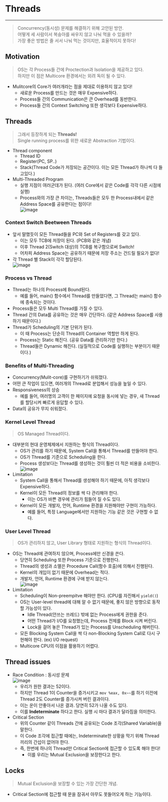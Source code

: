 # Threads
---
> Concurrency(동시성) 문제를 해결하기 위해 고안된 방안.  
> 어떻게 세 사람이서 복숭아를 싸우지 않고 나눠 먹을 수 있을까?  
> 가장 좋은 방법은 줄 서서 나눠 먹는 것이지만, 효율적이지 못하다!  

## Motivation
> OS는 각 Process들 간에 Proctection과 Isolation을 제공하고 있다.  
> 하지만 이 점은 Multicore 환경에서는 외려 독이 될 수 있다.  

- Mulitcore의 Core가 여러개라는 점을 제대로 이용하지 않고 있다!
  - 새로운 Process를 만드는 것은 매우 Expensive하다.
  - Process들 간의 Communication은 큰 Overhead를 동반한다.
  - Process들 간의 Context Switching 또한 생각보다 Expensive하다.

## Threads
> 그래서 등장하게 되는 __Threads!__  
> Single running process를 위한 새로운 Abstraction 기법이다.  

- Thread component
  - Thread ID
  - Register(PC, SP..)
  - Stack(Thread Code가 저장되는 공간이다. 이는 모든 Thread가 하나씩 다 들고있다.)
- Multi-Threaded Program
  - 실행 지점이 여러군데가 된다. (여러 Core에서 같은 Code를 각각 다른 시점에 실행)
  - Process와의 가장 큰 차이는, Threads들은 모두 한 Process내에서 같은 Address Space를 공유한다는 점이다!  
  ![image](https://user-images.githubusercontent.com/71700079/167079659-bff65051-77cd-445e-ac65-d9975bc2793b.png)  

### Context Switch Beetween Threads
- 앞서 말했듯이 모든 Thread들을 PC와 Set of Registers를 갖고 있다.
  - 이는 모두 TCB에 저장이 된다. (PCB와 같은 개념)
  - 이후 Thread 2(Switch 대상)의 TCB를 복구함으로써 Switch!
  - 어차피 Address Space는 공유하기 때문에 저장 주소는 건드릴 필요가 없다!
- 각 Thread 별 Stack이 각각 할당된다.  
![image](https://user-images.githubusercontent.com/71700079/167081705-c338eeac-c445-46eb-97c3-20d19b53edea.png)  

### Process vs Thread
- Thread는 하나의 Process에 Bound된다.
  - 예를 들어, main() 함수에서 Thread를 만들었다면, 그 Thread는 main() 함수에 종속되는 것이다.
- Process들은 모두 Multi Thread를 가질 수 있다.
- Thread 간의 Data를 공유하는 것은 매우 간단하다. (같은 Address Space를 사용하기 때문이다.)
- Thread가 Scheduling의 기본 단위가 된다.
  - 이 때 Process는 단순히 Thread의 Container 역할만 하게 된다.
  - Process는 Static 해진다. (공유 Data를 관리하기만 한다.)
  - Thread들은 Dynamic 해진다. (실질적으로 Code를 실행하는 부분이기 때문이다.)

### Benefits of Multi-Threading
- Concurrency(Mulit-core)를 구현하기가 쉬워졌다.
- 어떤 큰 작업이 있으면, 여러개의 Thread로 분업해서 성능을 높일 수 있다.
- Responsiveness의 상승
  - 예를 들어, 여러명의 고객이 한 페이지에 요청을 동시에 넣는 경우, 새 Thread를 할당시켜 빠르게 응답할 수 있다.
- Data의 공유가 무지 쉬워졌다.

### Kernel Level Thread
> OS Managed Thread이다.  

- 대부분의 현대 운영체제에서 지원하는 형식의 Thread이다.
  - OS가 관리를 하기 때문에, System Call을 통해서 Thread를 만들어야 한다.
  - OS가 Thread를 기준으로 Scheduling을 한다.
  - Process 생성보다는 Thread를 생성하는 것이 훨씬 더 적은 비용을 소비한다.  
  ![image](https://user-images.githubusercontent.com/71700079/167082037-a08ba365-38fb-42f9-94bd-7e6cd6e929bc.png)  
- Limitation
  - System Call을 통해서 Thread를 생성해야 하기 때문에, 아직 생각보다 Expensive하다.
  - Kernel이 모든 Thread의 정보를 싹 다 관리해야 한다.
    - 이는 OS가 바쁜 경우에 관리가 힘들어 질 수도 있다.
  - Kernel이 모든 개발자, 언어, Runtime 환경을 지원해야만 구현이 가능하다.
    - 예를 들어, 특정 Language에서만 지원하는 기능 같은 것은 구현할 수 없다.
### User Level Thread
> OS가 관리하지 않고, User Library 형태로 지원하는 형식의 Thread이다.  
- OS는 Thread에 관여하지 않으며, Process에만 신경을 쓴다.
  - 당연히 Scheduling 또한 Process 기준으로 진행한다.
  - Thread의 생성과 소멸은 Procedure Call(함수 호출)에 의해서 진행된다.
  - Kernel의 개입이 없기 때문에 Overhead는 적다.
  - 개발자, 언어, Runtime 환경에 구애 받지 않는다.  
  ![image](https://user-images.githubusercontent.com/71700079/167082252-b4d8201f-4ac9-4e5c-a167-434c5b9caabd.png)  
- Limitation
  - Scheduling이 Non-preempitve 해야만 한다. (CPU를 자진해서 ```yield()```)
  - OS는 User-level thread에 대해 알 수 없기 때문에, 좋지 않은 방향으로 동작할 가능성이 있다.
    - Idle Thread(안쓰는 쓰레드) 밖에 없는 Process에게 권한을 준다.
    - 어떤 Thread가 I/O를 요청했는데, Process 전체를 Block 시켜 버린다.
    - Lock을 걸어 놓은 Thread가 있는 Process를 Unscheduling 해버린다.
  - 모든 Blocking System Call을 싹 다 non-Blocking System Call로 다시 구현해야 한다. (ex) I/O request)
  - Multicore CPU의 이점을 활용하기 어렵다.

## Thread issues
- Race Condition : 동시성 문제  
![image](https://user-images.githubusercontent.com/71700079/167082776-a7e0e680-c072-4675-a7bf-4eba1c998c6f.png)  
  - 우리가 원한 결과는 52이다.
  - 하지만 Thread 1이 Counter을 증가시키고 ```mov %eax, 0x~~```를 하기 이전에 Thread 2도 Counter를 증가시켜 버린 결과이다.
  - 이는 운이 안좋아서 나온 결과. 당연히 52가 나올 수도 있다.
  - 이를 __Indeterminate__ 하다고 한다. 실행 시 마다 결과가 달라짐을 의미한다.
- Critical Section
  - 위의 Counter 같이 Threads 간에 공유되는 Code 조각(Shared Variable)을 말한다.
  - 이 Code 조각에 접근할 때에는, Indeterminate한 상황을 막기 위해 Thread 끼리의 간섭이 없어야 한다.
  - 즉, 한번에 하나의 Thread만 Critical Section에 접근할 수 있도록 해야 한다!
    - 이를 우리는 Mutual Exclusion을 보장한다고 한다.

## Locks
> Mutual Exclusion을 보장할 수 있는 가장 간단한 개념.

- Critical Section에 접근할 때 문을 잠궈서 아무도 못들어오게 하는 기능이다.

